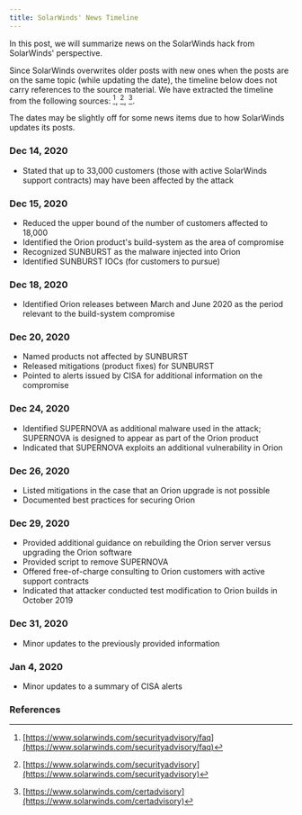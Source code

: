 ```yaml
---
title: SolarWinds' News Timeline
---
```


In this post, we will summarize news on the SolarWinds hack from SolarWinds' perspective.

Since SolarWinds overwrites older posts with new ones when the posts are on the same topic (while updating the date), the timeline below does not carry references to the source material. We have extracted the timeline from the following sources: [^solarwinds1], [^solarwinds2], [^solarwinds3]. 

The dates may be slightly off for some news items due to how SolarWinds updates its posts.

### Dec 14, 2020 
* Stated that up to 33,000 customers (those with active SolarWinds support contracts) may have been affected by the attack

### Dec 15, 2020 
* Reduced the upper bound of the number of customers affected to 18,000
* Identified the Orion product's build-system as the area of compromise
* Recognized SUNBURST as the malware injected into Orion
* Identified SUNBURST IOCs (for customers to pursue)

### Dec 18, 2020 
* Identified Orion releases between March and June 2020 as the period relevant to the build-system compromise

### Dec 20, 2020 
* Named products not affected by SUNBURST
* Released mitigations (product fixes) for SUNBURST
* Pointed to alerts issued by CISA for additional information on the compromise

### Dec 24, 2020 
* Identified SUPERNOVA as additional malware used in the attack; SUPERNOVA is designed to appear as part of the Orion product
* Indicated that SUPERNOVA exploits an additional vulnerability in Orion

### Dec 26, 2020 
* Listed mitigations in the case that an Orion upgrade is not possible
* Documented best practices for securing Orion

### Dec 29, 2020 
* Provided additional guidance on rebuilding the Orion server versus upgrading the Orion software
* Provided script to remove SUPERNOVA
* Offered free-of-charge consulting to Orion customers with active support contracts
* Indicated that attacker conducted test modification to Orion builds in October 2019

### Dec 31, 2020
* Minor updates to the previously provided information

### Jan 4, 2020
* Minor updates to a summary of CISA alerts

### References
[^solarwinds1]: [https://www.solarwinds.com/securityadvisory/faq](https://www.solarwinds.com/securityadvisory/faq)
[^solarwinds2]: [https://www.solarwinds.com/securityadvisory](https://www.solarwinds.com/securityadvisory)
[^solarwinds3]: [https://www.solarwinds.com/certadvisory](https://www.solarwinds.com/certadvisory)
